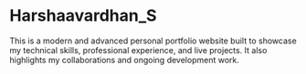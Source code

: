 # Harshaavardhan_S
This is a modern and advanced personal portfolio website built to showcase my technical skills, professional experience, and live projects. It also highlights my collaborations and ongoing development work.
